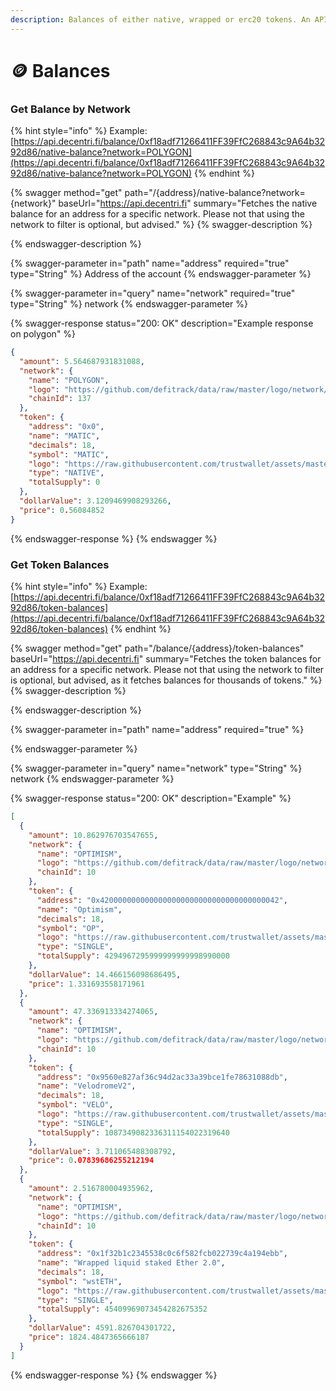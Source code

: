 ```yaml
---
description: Balances of either native, wrapped or erc20 tokens. An API that does it all.
---
```


# 🪙 Balances



### Get Balance by Network



{% hint style="info" %}
Example: [https://api.decentri.fi/balance/0xf18adf71266411FF39FfC268843c9A64b3292d86/native-balance?network=POLYGON](https://api.decentri.fi/balance/0xf18adf71266411FF39FfC268843c9A64b3292d86/native-balance?network=POLYGON)
{% endhint %}



{% swagger method="get" path="/{address}/native-balance?network={network}" baseUrl="https://api.decentri.fi" summary="Fetches the native balance for an address for a specific network. Please not that using the network to filter is optional, but advised." %}
{% swagger-description %}

{% endswagger-description %}

{% swagger-parameter in="path" name="address" required="true" type="String" %}
Address of the account
{% endswagger-parameter %}

{% swagger-parameter in="query" name="network" required="true" type="String" %}
network
{% endswagger-parameter %}

{% swagger-response status="200: OK" description="Example response on polygon" %}
```json
{
  "amount": 5.564687931831088,
  "network": {
    "name": "POLYGON",
    "logo": "https://github.com/defitrack/data/raw/master/logo/network/polygon.png",
    "chainId": 137
  },
  "token": {
    "address": "0x0",
    "name": "MATIC",
    "decimals": 18,
    "symbol": "MATIC",
    "logo": "https://raw.githubusercontent.com/trustwallet/assets/master/blockchains/polygon/info/logo.png",
    "type": "NATIVE",
    "totalSupply": 0
  },
  "dollarValue": 3.1209469908293266,
  "price": 0.56084852
}
```
{% endswagger-response %}
{% endswagger %}



### Get Token Balances

{% hint style="info" %}
Example: [https://api.decentri.fi/balance/0xf18adf71266411FF39FfC268843c9A64b3292d86/token-balances](https://api.decentri.fi/balance/0xf18adf71266411FF39FfC268843c9A64b3292d86/token-balances)
{% endhint %}



{% swagger method="get" path="/balance/{address}/token-balances" baseUrl="https://api.decentri.fi" summary="Fetches the token balances for an address for a specific network. Please not that using the network to filter is optional, but advised, as it fetches balances for thousands of tokens." %}
{% swagger-description %}

{% endswagger-description %}

{% swagger-parameter in="path" name="address" required="true" %}

{% endswagger-parameter %}

{% swagger-parameter in="query" name="network" type="String" %}
network
{% endswagger-parameter %}

{% swagger-response status="200: OK" description="Example" %}
```json
[
  {
    "amount": 10.862976703547655,
    "network": {
      "name": "OPTIMISM",
      "logo": "https://github.com/defitrack/data/raw/master/logo/network/optimism.png",
      "chainId": 10
    },
    "token": {
      "address": "0x4200000000000000000000000000000000000042",
      "name": "Optimism",
      "decimals": 18,
      "symbol": "OP",
      "logo": "https://raw.githubusercontent.com/trustwallet/assets/master/blockchains/optimism/assets/0x4200000000000000000000000000000000000042/logo.png",
      "type": "SINGLE",
      "totalSupply": 4294967295999999999998990000
    },
    "dollarValue": 14.466156098686495,
    "price": 1.331693558171961
  },
  {
    "amount": 47.336913334274065,
    "network": {
      "name": "OPTIMISM",
      "logo": "https://github.com/defitrack/data/raw/master/logo/network/optimism.png",
      "chainId": 10
    },
    "token": {
      "address": "0x9560e827af36c94d2ac33a39bce1fe78631088db",
      "name": "VelodromeV2",
      "decimals": 18,
      "symbol": "VELO",
      "logo": "https://raw.githubusercontent.com/trustwallet/assets/master/blockchains/optimism/assets/0x9560e827aF36c94D2Ac33a39bCE1Fe78631088Db/logo.png",
      "type": "SINGLE",
      "totalSupply": 1087349082336311154022319640
    },
    "dollarValue": 3.711065488308792,
    "price": 0.07839686255212194
  },
  {
    "amount": 2.516780004935962,
    "network": {
      "name": "OPTIMISM",
      "logo": "https://github.com/defitrack/data/raw/master/logo/network/optimism.png",
      "chainId": 10
    },
    "token": {
      "address": "0x1f32b1c2345538c0c6f582fcb022739c4a194ebb",
      "name": "Wrapped liquid staked Ether 2.0",
      "decimals": 18,
      "symbol": "wstETH",
      "logo": "https://raw.githubusercontent.com/trustwallet/assets/master/blockchains/optimism/assets/0x1F32b1c2345538c0c6f582fCB022739c4A194Ebb/logo.png",
      "type": "SINGLE",
      "totalSupply": 45409969073454282675352
    },
    "dollarValue": 4591.826704301722,
    "price": 1824.4847365666187
  }
]
```
{% endswagger-response %}
{% endswagger %}
